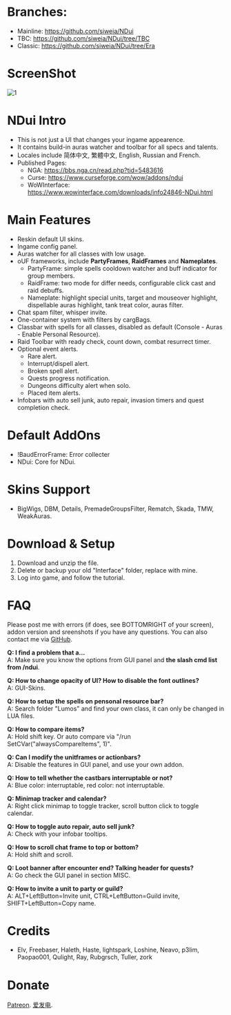 # Branches:
- Mainline: https://github.com/siweia/NDui
- TBC: https://github.com/siweia/NDui/tree/TBC
- Classic: https://github.com/siweia/NDui/tree/Era

# ScreenShot
![1](http://wx4.sinaimg.cn/large/7112bfffgy1fwr835r4grj21hc0u0kjm.jpg)

# NDui Intro
- This is not just a UI that changes your ingame appearence.
- It contains build-in auras watcher and toolbar for all specs and talents.
- Locales include 简体中文, 繁體中文, English, Russian and French.
- Published Pages:
  - NGA: https://bbs.nga.cn/read.php?tid=5483616
  - Curse: https://www.curseforge.com/wow/addons/ndui
  - WoWInterface: https://www.wowinterface.com/downloads/info24846-NDui.html

# Main Features
- Reskin default UI skins.
- Ingame config panel.
- Auras watcher for all classes with low usage.
- oUF frameworks, include **PartyFrames**, **RaidFrames** and **Nameplates**.
  - PartyFrame: simple spells cooldown watcher and buff indicator for group members.
  - RaidFrame: two mode for differ needs, configurable click cast and raid debuffs.
  - Nameplate: highlight special units, target and mouseover highlight, dispellable auras highlight, tank treat color, auras filter.
- Chat spam filter, whisper invite.
- One-container system with filters by cargBags.
- Classbar with spells for all classes, disabled as default (Console - Auras - Enable Personal Resource).
- Raid Toolbar with ready check, count down, combat resurrect timer.
- Optional event alerts.
  - Rare alert.
  - Interrupt/dispell alert.
  - Broken spell alert.
  - Quests progress notification.
  - Dungeons difficulty alert when solo.
  - Placed item alerts.
- Infobars with auto sell junk, auto repair, invasion timers and quest completion check.

# Default AddOns
- !BaudErrorFrame: Error collecter
- NDui: Core for NDui.

# Skins Support
- BigWigs, DBM, Details, PremadeGroupsFilter, Rematch, Skada, TMW, WeakAuras.

# Download & Setup
1. Download and unzip the file.
2. Delete or backup your old "Interface" folder, replace with mine.
3. Log into game, and follow the tutorial.

# FAQ

Please post me with errors (if does, see BOTTOMRIGHT of your screen), addon version and sreenshots if you have any questions.
You can also contact me via [GitHub](https://github.com/siweia/NDui).

**Q: I find a problem that a...**
<br>A: Make sure you know the options from GUI panel and **the slash cmd list from /ndui**.</br>

**Q: How to change opacity of UI? How to disable the font outlines?**
<br>A: GUI-Skins.</br>

**Q: How to setup the spells on pensonal resource bar?**
<br>A: Search folder "Lumos" and find your own class, it can only be changed in LUA files.</br>

**Q: How to compare items?**
<br>A: Hold shift key. Or auto compare via "/run SetCVar("alwaysCompareItems", 1)".</br>

**Q: Can I modify the unitframes or actionbars?**
<br>A: Disable the features in GUI panel, and use your own addon.</br>

**Q: How to tell whether the castbars interruptable or not?**
<br>A: Blue color: interruptable, red color: not interruptable.</br>

**Q: Minimap tracker and calendar?**
<br>A: Right click minimap to toggle tracker, scroll button click to toggle calendar.</br>

**Q: How to toggle auto repair, auto sell junk?**
<br>A: Check with your infobar tooltips.</br>

**Q: How to scroll chat frame to top or bottom?**
<br>A: Hold shift and scroll.</br>

**Q: Loot banner after encounter end? Talking header for quests?**
<br>A: Go check the GUI panel in section MISC.</br>

**Q: How to invite a unit to party or guild?**
<br>A: ALT+LeftButton=Invite unit, CTRL+LeftButton=Guild invite, SHIFT+LeftButton=Copy name.</br>

# Credits
- Elv, Freebaser, Haleth, Haste, lightspark, Loshine, Neavo, p3lim, Paopao001, Qulight, Ray, Rubgrsch, Tuller, zork

# Donate
[Patreon](https://www.patreon.com/siweia).
[爱发电](https://afdian.net/@siweia).